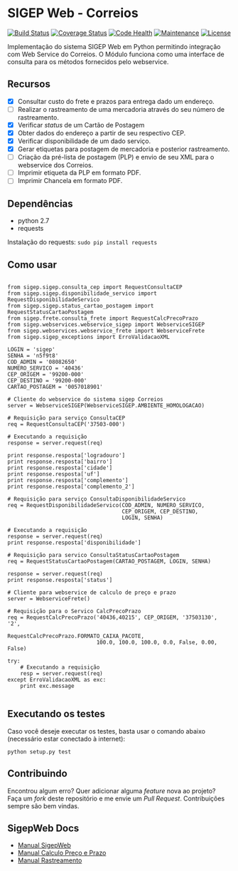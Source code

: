 SIGEP Web - Correios
====================
[![Build Status](https://travis-ci.org/mstuttgart/python-sigep.svg?branch=develop)](https://travis-ci.org/mstuttgart/python-sigep)
[![Coverage Status](https://coveralls.io/repos/github/mstuttgart/python-sigep/badge.svg?branch=develop)](https://coveralls.io/github/mstuttgart/python-sigep?branch=develop)
[![Code Health](https://landscape.io/github/mstuttgart/python-sigep/develop/landscape.svg?style=flat)](https://landscape.io/github/mstuttgart/python-sigep/develop)
[![Maintenance](https://img.shields.io/maintenance/yes/2016.svg)](https://github.com/mstuttgart/python-sigep/tree/develop)
[![License](https://img.shields.io/badge/license-MIT-blue.svg)](https://raw.githubusercontent.com/kefir500/ghstats/master/LICENSE)

Implementação do sistema SIGEP Web em Python permitindo integração com Web Service do Correios. O Módulo funciona como uma interface de consulta para os métodos fornecidos pelo webservice.

## Recursos

- [x] Consultar custo do frete e prazos para entrega dado um endereço.
- [ ] Realizar o rastreamento de uma mercadoria através do seu número de rastreamento.
- [x] Verificar *status* de um Cartão de Postagem
- [x] Obter dados do endereço a partir de seu respectivo CEP.
- [x] Verificar disponibilidade de um dado serviço.  
- [x] Gerar etiquetas para postagem de mercadoria e posterior rastreamento. 
- [ ] Criação da pré-lista de postagem (PLP) e envio de seu XML para o webservice dos Correios.   
- [ ] Imprimir etiqueta da PLP em formato PDF.   
- [ ] Imprimir Chancela em formato PDF.

## Dependências

* python 2.7
* requests 

Instalação do requests: `sudo pip install requests`

## Como usar

<pre lang="python"><code>
from sigep.sigep.consulta_cep import RequestConsultaCEP
from sigep.sigep.disponibilidade_servico import RequestDisponibilidadeServico
from sigep.sigep.status_cartao_postagem import RequestStatusCartaoPostagem
from sigep.frete.consulta_frete import RequestCalcPrecoPrazo
from sigep.webservices.webservice_sigep import WebserviceSIGEP
from sigep.webservices.webservice_frete import WebserviceFrete
from sigep.sigep_exceptions import ErroValidacaoXML

LOGIN = 'sigep'
SENHA = 'n5f9t8'
COD_ADMIN = '08082650'
NUMERO_SERVICO = '40436'
CEP_ORIGEM = '99200-000'
CEP_DESTINO = '99200-000'
CARTAO_POSTAGEM = '0057018901'

# Cliente do webservice do sistema sigep Correios
server = WebserviceSIGEP(WebserviceSIGEP.AMBIENTE_HOMOLOGACAO)

# Requisição para serviço ConsultaCEP
req = RequestConsultaCEP('37503-000')

# Executando a requisição
response = server.request(req)

print response.resposta['logradouro']
print response.resposta['bairro']
print response.resposta['cidade']
print response.resposta['uf']
print response.resposta['complemento']
print response.resposta['complemento_2']

# Requisição para serviço ConsultaDisponibilidadeServico
req = RequestDisponibilidadeServico(COD_ADMIN, NUMERO_SERVICO,
                                    CEP_ORIGEM, CEP_DESTINO,
                                    LOGIN, SENHA)

# Executando a requisição
response = server.request(req)
print response.resposta['disponibilidade']

# Requisição para servico ConsultaStatusCartaoPostagem
req = RequestStatusCartaoPostagem(CARTAO_POSTAGEM, LOGIN, SENHA)

response = server.request(req)
print response.resposta['status']

# Cliente para webservice de calculo de preço e prazo
server = WebserviceFrete()

# Requisição para o Servico CalcPrecoPrazo
req = RequestCalcPrecoPrazo('40436,40215', CEP_ORIGEM, '37503130', '2',
                            RequestCalcPrecoPrazo.FORMATO_CAIXA_PACOTE,
                            100.0, 100.0, 100.0, 0.0, False, 0.00, False)

try:
    # Executando a requisição
    resp = server.request(req)
except ErroValidacaoXML as exc:
    print exc.message

</code></pre>

## Executando os testes
Caso você deseje executar os testes, basta usar o comando abaixo (necessário estar conectado à internet):

```python setup.py test```

## Contribuindo
Encontrou algum erro? Quer adicionar alguma *feature* nova ao projeto? Faça um *fork* deste repositório e me envie um *Pull Request*. Contribuições sempre são bem vindas.

## SigepWeb Docs
* [Manual SigepWeb](http://www.corporativo.correios.com.br/encomendas/sigepweb/doc/Manual_de_Implementacao_do_Web_Service_SIGEPWEB_Logistica_Reversa.pdf)
* [Manual Calculo Preço e Prazo](http://www.correios.com.br/para-voce/correios-de-a-a-z/pdf/calculador-remoto-de-precos-e-prazos/manual-de-implementacao-do-calculo-remoto-de-precos-e-prazos)
* [Manual Rastreamento](http://blog.correios.com.br/comercioeletronico/wp-content/uploads/2011/10/Guia-Tecnico-Rastreamento-XML-Cliente-Vers%C3%A3o-e-commerce-v-1-5.pdf)
